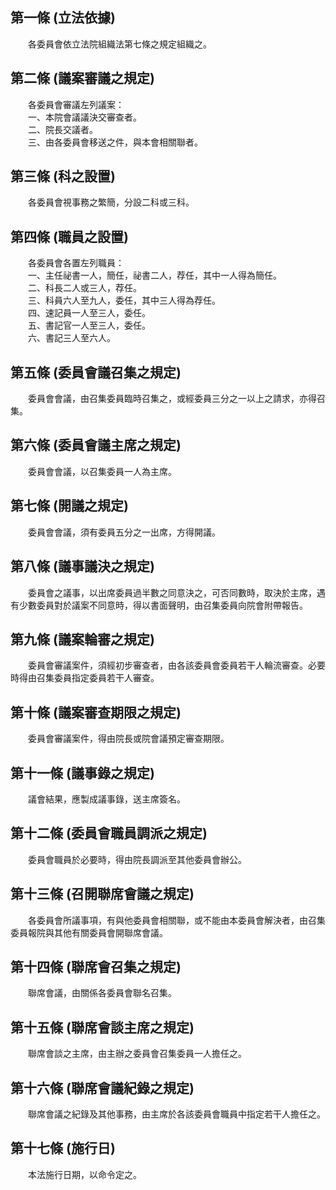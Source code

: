 第一條 (立法依據)
-----------------
　　各委員會依立法院組織法第七條之規定組織之。  


第二條 (議案審議之規定)
-----------------------
　　各委員會審議左列議案：  
　　一、本院會議議決交審查者。  
　　二、院長交議者。  
　　三、由各委員會移送之件，與本會相關聯者。  


第三條 (科之設置)
-----------------
　　各委員會視事務之繁簡，分設二科或三科。  


第四條 (職員之設置)
-------------------
　　各委員會各置左列職員：  
　　一、主任祕書一人，簡任，祕書二人，荐任，其中一人得為簡任。  
　　二、科長二人或三人，荐任。  
　　三、科員六人至九人，委任，其中三人得為荐任。  
　　四、速記員一人至三人，委任。  
　　五、書記官一人至三人，委任。  
　　六、書記三人至六人。  


第五條 (委員會議召集之規定)
---------------------------
　　委員會會議，由召集委員臨時召集之，或經委員三分之一以上之請求，亦得召集。  


第六條 (委員會議主席之規定)
---------------------------
　　委員會會議，以召集委員一人為主席。  


第七條 (開議之規定)
-------------------
　　委員會會議，須有委員五分之一出席，方得開議。  


第八條 (議事議決之規定)
-----------------------
　　委員會之議事，以出席委員過半數之同意決之，可否同數時，取決於主席，遇有少數委員對於議案不同意時，得以書面聲明，由召集委員向院會附帶報告。  


第九條 (議案輪審之規定)
-----------------------
　　委員會審議案件，須經初步審查者，由各該委員會委員若干人輪流審查。必要時得由召集委員指定委員若干人審查。  


第十條 (議案審查期限之規定)
---------------------------
　　委員會審議案件，得由院長或院會議預定審查期限。  


第十一條 (議事錄之規定)
-----------------------
　　議會結果，應製成議事錄，送主席簽名。  


第十二條 (委員會職員調派之規定)
-------------------------------
　　委員會職員於必要時，得由院長調派至其他委員會辦公。  


第十三條 (召開聯席會議之規定)
-----------------------------
　　各委員會所議事項，有與他委員會相關聯，或不能由本委員會解決者，由召集委員報院與其他有關委員會開聯席會議。  


第十四條 (聯席會召集之規定)
---------------------------
　　聯席會議，由關係各委員會聯名召集。  


第十五條 (聯席會談主席之規定)
-----------------------------
　　聯席會談之主席，由主辦之委員會召集委員一人擔任之。  


第十六條 (聯席會議紀錄之規定)
-----------------------------
　　聯席會議之紀錄及其他事務，由主席於各該委員會職員中指定若干人擔任之。  


第十七條 (施行日)
-----------------
　　本法施行日期，以命令定之。